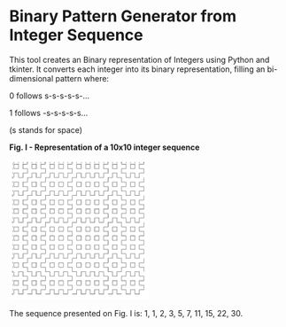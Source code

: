 # Binary Pattern Generator from Integer Sequence
This tool creates an Binary representation of Integers using Python and tkinter. It converts each integer into its binary representation, filling an bi-dimensional pattern where:

0 follows s-s-s-s-s-...

1 follows -s-s-s-s-s...

(s stands for space)

**Fig. I - Representation of a 10x10 integer sequence**

<img src="10x10_example.png" width="50%" height="50%">

The sequence presented on Fig. I is: 1, 1, 2, 3, 5, 7, 11, 15, 22, 30.
